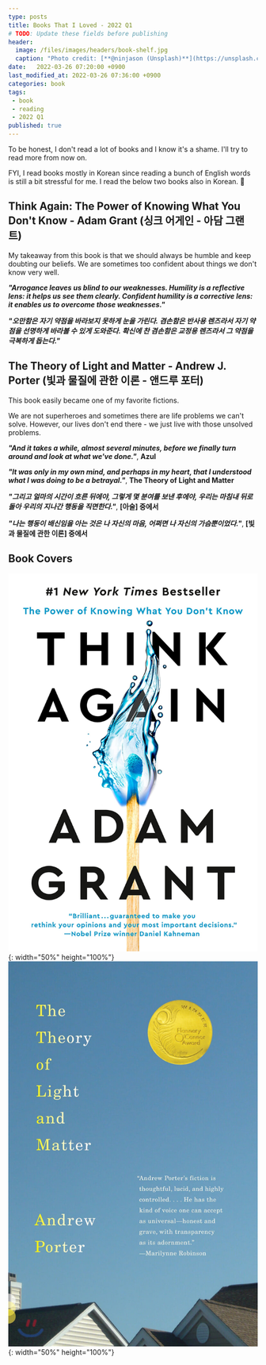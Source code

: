 ```yaml
---
type: posts
title: Books That I Loved - 2022 Q1
# TODO: Update these fields before publishing
header:
  image: /files/images/headers/book-shelf.jpg
  caption: "Photo credit: [**@ninjason (Unsplash)**](https://unsplash.com/@ninjason)"
date:   2022-03-26 07:20:00 +0900
last_modified_at: 2022-03-26 07:36:00 +0900
categories: book
tags:
 - book
 - reading
 - 2022 Q1
published: true
---
```


To be honest, I don't read a lot of books and I know it's a shame. I'll try to read more from now on. 

FYI, I read books mostly in Korean since reading a bunch of English words is still a bit stressful for me. I read the below two books also in Korean. 🙂

## Think Again: The Power of Knowing What You Don't Know - Adam Grant (싱크 어게인 - 아담 그랜트)

My takeaway from this book is that we should always be humble and keep doubting our beliefs. We are sometimes too confident about things we don't know very well. 

***"Arrogance leaves us blind to our weaknesses. Humility is a reflective lens: it helps us see them clearly. Confident humility is a corrective lens: it enables us to overcome those weaknesses."***

***"오만함은 자기 약점을 바라보지 못하게 눈을 가린다. 겸손함은 반사용 렌즈라서 자기 약점을 선명하게 바라볼 수 있게 도와준다. 확신에 찬 겸손함은 교정용 렌즈라서 그 약점을 극복하게 돕는다."***

## The Theory of Light and Matter - Andrew J. Porter (빛과 물질에 관한 이론 - 앤드루 포터)

This book easily became one of my favorite fictions. 

We are not superheroes and sometimes there are life problems we can't solve. However, our lives don't end there - we just live with those unsolved problems. 

***"And it takes a while, almost several minutes, before we finally turn around and look at what we've done."***, **Azul**

***"It was only in my own mind, and perhaps in my heart, that I understood what I was doing to be a betrayal."***, **The Theory of Light and Matter**

***"그리고 얼마의 시간이 흐른 뒤에야, 그렇게 몇 분여를 보낸 후에야, 우리는 마침내 뒤로 돌아 우리의 지나간 행동을 직면한다."***, **[아술] 중에서**

***"나는 행동이 배신임을 아는 것은 나 자신의 마음, 어쩌면 나 자신의 가슴뿐이었다."***, **[빛과 물질에 관한 이론] 중에서**

## Book Covers

![image](/files/images/book-covers/think-again-adam-grant.jpg){: width="50%" height="100%"}![image](/files/images/book-covers/the-theroy-of-light-and-matter-andrew-porter.jpg){: width="50%" height="100%"}
